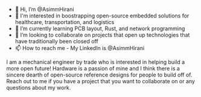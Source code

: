 - 👋 Hi, I’m @AsimmHirani
- 👀 I'm interested in boostrapping open-source embedded solutions for healthcare, transportation, and logistics
- 🌱 I’m currently learning PCB layout, Rust, and network programming
- 💞️ I’m looking to collaborate on projects that open up technologies that have traditionally been closed off
- 📫 How to reach me - My LinkedIn is @AsimmHirani

I am a mechanical engineer by trade who is interested in helping build a more open future!
Hardware is a passion of mine and I think there is a sincere dearth of open-source reference designs for people to build off of.
Reach out to me if you have a project that you want to collaborate on or any questions about my work.

<!---
AsimmHirani/AsimmHirani is a ✨ special ✨ repository because its `README.md` (this file) appears on your GitHub profile.
You can click the Preview link to take a look at your changes.
--->
